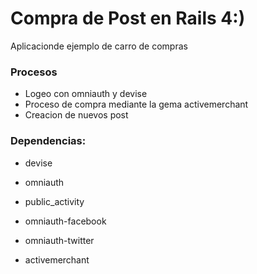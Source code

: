 # Compra de Post en Rails 4:)

Aplicacionde ejemplo de carro de compras

### Procesos

- Logeo con omniauth y devise
- Proceso de compra mediante la gema activemerchant
- Creacion de nuevos  post

###  Dependencias:

- devise

- omniauth

- public_activity

- omniauth-facebook

- omniauth-twitter

- activemerchant




